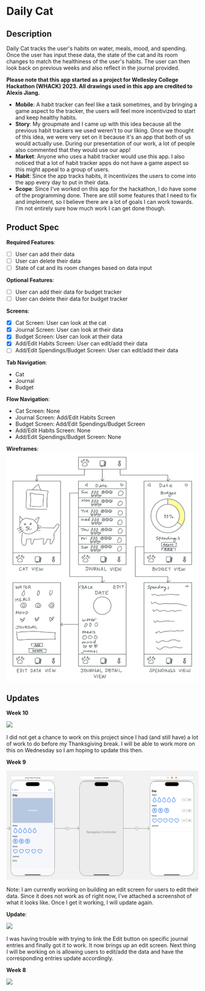 # Daily Cat

## Description

Daily Cat tracks the user's habits on water, meals, mood, and spending. Once the user has input these data, the state of the cat and its room changes to match the healthiness of the user's habits. The user can then look back on previous weeks and also reflect in the journal provided.

**Please note that this app started as a project for Wellesley College Hackathon (WHACK) 2023. All drawings used in this app are credited to Alexis Jiang.**

- **Mobile**: A habit tracker can feel like a task sometimes, and by bringing a game aspect to the tracker, the users will feel more incentivized to start and keep healthy habits.
- **Story**: My groupmate and I came up with this idea because all the previous habit trackers we used weren't to our liking. Once we thought of this idea, we were very set on it because it's an app that both of us would actually use. During our presentation of our work, a lot of people also commented that they would use our app!
- **Market**: Anyone who uses a habit tracker would use this app. I also noticed that a lot of habit tracker apps do not have a game aspect so this might appeal to a group of users.
- **Habit**: Since the app tracks habits, it incentivizes the users to come into the app every day to put in their data.
- **Scope**: Since I've worked on this app for the hackathon, I do have some of the programming done. There are still some features that I need to fix and implement, so I believe there are a lot of goals I can work towards. I'm not entirely sure how much work I can get done though.

## Product Spec

**Required Features**:
- [ ] User can add their data
- [ ] User can delete their data
- [ ] State of cat and its room changes based on data input

**Optional Features**:
- [ ] User can add their data for budget tracker
- [ ] User can delete their data for budget tracker

**Screens**:
- [X] Cat Screen: User can look at the cat
- [X] Journal Screen: User can look at their data
- [X] Budget Screen: User can look at their data
- [X] Add/Edit Habits Screen: User can edit/add their data
- [ ] Add/Edit Spendings/Budget Screen: User can edit/add their data

**Tab Navigation**:
- Cat
- Journal
- Budget

**Flow Navigation**:
- Cat Screen: None
- Journal Screen: Add/Edit Habits Screen
- Budget Screen: Add/Edit Spendings/Budget Screen
- Add/Edit Habits Screen: None
- Add/Edit Spendings/Budget Screen: None

**Wireframes**:
![](/wireframes.jpg)

## Updates

**Week 10**

<a href="https://www.loom.com/share/098bd5f9da634c1f89ef8ffc7df1c958">
    <img style="max-width:300px;" src="https://cdn.loom.com/sessions/thumbnails/098bd5f9da634c1f89ef8ffc7df1c958-with-play.gif">
</a>

I did not get a chance to work on this project since I had (and still have) a lot of work to do before my Thanksgiving break. I will be able to work more on this on Wednesday so I am hoping to update this then.

**Week 9**

![](/editScreen.jpg)

Note: I am currently working on building an edit screen for users to edit their data. Since it does not work as of right now, I've attached a screenshot of what it looks like. Once I get it working, I will update again.

**Update**:

<a href="https://www.loom.com/share/c746765c81184de693411b3581b304b8">
    <img style="max-width:300px;" src="https://cdn.loom.com/sessions/thumbnails/c746765c81184de693411b3581b304b8-with-play.gif">
</a>

I was having trouble with trying to link the Edit button on specific journal entries and finally got it to work. It now brings up an edit screen. Next thing I will be working on is allowing users to edit/add the data and have the corresponding entries update accordingly.

**Week 8**

<a href="https://www.loom.com/share/2efc5d81932b4be0811dec27b13ce3a1">
    <img style="max-width:300px;" src="https://cdn.loom.com/sessions/thumbnails/2efc5d81932b4be0811dec27b13ce3a1-with-play.gif">
</a>
